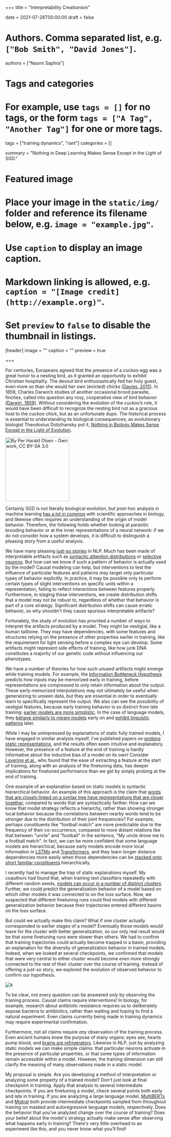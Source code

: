 +++
title = "Interpretability Creationism"

date = 2021-07-28T00:00:00
draft = false

# Authors. Comma separated list, e.g. `["Bob Smith", "David Jones"]`.
authors = ["Naomi Saphra"]

# Tags and categories
# For example, use `tags = []` for no tags, or the form `tags = ["A Tag", "Another Tag"]` for one or more tags.
tags = ["training dynamics", "rant"]
categories = []

summary = "Nothing in Deep Learning Makes Sense Except in the Light of SGD."

# Featured image
# Place your image in the `static/img/` folder and reference its filename below, e.g. `image = "example.jpg"`.
# Use `caption` to display an image caption.
#   Markdown linking is allowed, e.g. `caption = "[Image credit](http://example.org)"`.
# Set `preview` to `false` to disable the thumbnail in listings.
[header]
image = ""
caption = ""
preview = true

+++


For centuries, Europeans agreed that the presence of a cuckoo egg was a great honor to a nesting bird, as it granted an opportunity to exhibit Christian hospitality. The devout bird enthusiastically fed her holy guest, even more so than she would her own (evicted) chicks [(Davies, 2015)](https://app.thestorygraph.com/books/37ed3b62-8a3a-448b-9e37-cd5e5f51c640). In 1859, Charles Darwin’s studies of another occasional brood parasite, finches, called into question any rosy, cooperative view of bird behavior [(Darwin, 1859)](https://app.thestorygraph.com/books/44185106-8198-42ef-bacf-8a9bf691e654). Without considering the evolution of the cuckoo’s role, it would have been difficult to recognize the nesting bird not as a gracious host to the cuckoo chick, but as an unfortunate dupe. The historical process is essential to understanding its biological consequences; as evolutionary biologist Theodosius Dobzhansky put it, [Nothing in Biology Makes Sense Except in the Light of Evolution](https://en.wikipedia.org/wiki/Nothing_in_Biology_Makes_Sense_Except_in_the_Light_of_Evolution#cite_note-Dobz_Nothing-1).

<img src="https://upload.wikimedia.org/wikipedia/commons/5/5c/Reed_warbler_cuckoo.jpg" alt="By Per Harald Olsen - Own work, CC BY-SA 3.0" width="200"/>



Certainly SGD is not literally biological evolution, but post-hoc analysis in machine learning [has a lot in common](https://twitter.com/ch402/status/1533164918886703104) with scientific approaches in biology, and likewise often requires an understanding of the origin of model behavior. Therefore, the following holds whether looking at parasitic brooding behavior or at the inner representations of a neural network: if we do not consider how a system develops, it is difficult to distinguish a pleasing story from a useful analysis.

We have many pleasing [just-so stories](https://en.wikipedia.org/wiki/Just_So_Stories) in NLP. Much has been made of interpretable artifacts such as [syntactic attention distributions](https://aclanthology.org/2022.acl-long.269.pdf) or [selective neurons](https://openai.com/blog/unsupervised-sentiment-neuron/). But how can we know if such a pattern of behavior is actually used by the model?
Causal modeling can help, but interventions to test the influence of particular features and patterns may target only particular types of behavior explicitly. In practice, it may be possible only to perform certain types of slight interventions on specific units within a representation, failing to reflect interactions between features properly. Furthermore, in staging these interventions, we create distribution shifts that a model may not be robust to, regardless of whether that behavior is part of a core strategy. Significant distribution shifts can cause erratic behavior, so why shouldn't they cause spurious interpretable artifacts?

Fortunately, the study of evolution has provided a number of ways to interpret the artifacts produced by a model. They might be vestigial, like a human tailbone. They may have dependencies, with some features and structures relying on the presence of other properties earlier in training, like the requirement for light sensing before a complex eye can develop. Some artifacts might represent side effects of training, like how junk DNA constitutes a majority of our genetic code without influencing our phenotypes.

We have a number of theories for how such unused artifacts might emerge while training models. For example, the [Information Bottleneck Hypothesis](https://arxiv.org/abs/1703.00810) predicts how inputs may be memorized early in training, before representations are compressed to only retain information about the output. These early memorized interpolations may not ultimately be useful when generalizing to unseen data, but they are essential in order to eventually learn to specifically represent the output. We also can see the possibility of vestigial features, because early training behavior is so distinct from late training: [earlier models are more simplistic](http://arxiv.org/abs/1905.11604). In the case of language models, they [behave similarly to ngram models](http://arxiv.org/abs/2109.06096) early on and [exhibit linguistic patterns](https://www.aclweb.org/anthology/2020.emnlp-main.16) later.

While I may be unimpressed by explanations of static fully trained models, I have engaged in similar analysis myself. I've published papers on [probing static representations](https://arxiv.org/pdf/2010.02180.pdf), and the results often seem intuitive and explanatory. However, the presence of a feature at the end of training is hardly informative about the inductive bias of a model on its own! Consider [Lovering et al.](https://openreview.net/forum?id=mNtmhaDkAr), who found that the ease of extracting a feature at the start of training, along with an analysis of the finetuning data, has deeper implications for finetuned performance than we get by simply probing at the end of training.

One example of an explanation based on static models is syntactic hierarchical behavior. An example of this approach is the claim that [words that are closely linked on a syntax tree have representations that are closer together](https://nlp.stanford.edu/pubs/hewitt2019structural.pdf), compared to words that are syntactically farther.  How can we know that model strategy reflects a hierarchy, rather than showing stronger local behavior because the correlations between nearby words tend to be stronger due to the distribution of their joint frequencies? For example, perhaps constituents like "football match" are more predictable due to the frequency of their co-occurrence, compared to more distant relations like that between "uncle" and "football" in the sentence, "My uncle drove me to a football match". In fact, we can be more confident that some language models are hierarchical, because early models encode more local information in [LSTMs](https://arxiv.org/abs/1811.00225) and [Transformers](https://transformer-circuits.pub/2022/in-context-learning-and-induction-heads/index.html#argument-phase-change), and they learn longer distance dependencies more easily when those dependencies can be [stacked onto short familiar constituents](https://arxiv.org/abs/2010.04650) hierarchically.

I recently had to manage the trap of static explanations myself. My coauthors had found that, when training text classifiers repeatedly with different random seeds, [models can occur in a number of distinct clusters](https://arxiv.org/abs/2205.12411). Further, we could predict the generalization behavior of a model based on which other models it was connected to on the loss surface. Now, we suspected that different finetuning runs could find models with different generalization behavior because their trajectories entered different basins on the loss surface.

But could we actually make this claim? What if one cluster actually corresponded to earlier stages of a model? Eventually those models would leave for the cluster with better generalization, so our only real result would be that some finetuning runs were slower than others. We had to confirm that training trajectories could actually become trapped in a basin, providing an explanation for the diversity of generalization behavior in trained models. Indeed, when we looked at several checkpoints, we confirmed that models that were very central to either cluster would become *even more* strongly connected to the rest of their cluster over the course of training. Instead of offering a just-so story, we explored the evolution of observed behavior to confirm our hypothesis.

![k](/img/clusters.png)

To be clear, not every question can be answered *only* by observing the training process. Causal claims require interventions! In biology, for example, research about antibiotic resistance requires us to deliberately expose bacteria to antibiotics, rather than waiting and hoping to find a natural experiment. Even claims currently being made in training dynamics may require experimental confirmation.

Furthermore, not all claims require *any* observation of the training process. Even ancient humans knew the purpose of many organs: eyes see, hearts pump blood, and [brains are refrigerators](https://watermark.silverchair.com/130.pdf?token=AQECAHi208BE49Ooan9kkhW_Ercy7Dm3ZL_9Cf3qfKAc485ysgAAAtswggLXBgkqhkiG9w0BBwagggLIMIICxAIBADCCAr0GCSqGSIb3DQEHATAeBglghkgBZQMEAS4wEQQMTCxYlxWoSq5QqnDeAgEQgIICjoFOALI1vSQpE8kDZ1_zom8YFACx7fohvHCEHmG2BuTrDY8iVd2UwbofdDAP-z_psLw9_GrA1boto4OkDxaafmDlMjfLQUKKDd5xMm39Nl_jBv3qgk1SznK6hpAJxIP6l0kM5jXINBfHvZ8ZPYrH-qscetk_Zecw4Mj89Xf6nvSD49_lXryJiy7SmmZsN56KlXq9nOfYxCfC1sDK3tLcr4aEeEWwA3_TfXEehDrw340-2BBUJ7rDCop5F7XpIMEzfe3M7sX4YulXvrn6iiZS3Qyx5ANeeUdTB48Opaf-lAmPiZUPEXZ9SJexDhswyMadmhPMpHY6dBEGOT9E446jXJiGaohcL6qPuzpfcoQOrDbDwyfIsW81ysDCafAfFoHCcBsq5In3UE3jxhbbgS3VVOeEALwunWMgCeueE6wuHVXMIBBcvqkmVwhZvqKGCiisX8jqx0rkQ2CBTPxuDUpDnqYHaO4JiA0XiNuOLoIbIKOleQZ-pBP5zc_e28wAVB9wxc1o5-OSb_VAfHoQJ_v5tO2xSM1Dsfsya3mugQ7jmcR5xYCYRUJvognDvkCfNgO6qDMSPDBbQ_JYHhKSLrGZ8255TWc8xfsi50U3ouzh_4pShrQadbZVGs8NPeKcUuF1_X4Tg47Xoznex8NOw47-bHbr2okKE-keC22oXK6pUtCJNGXJRuROCd-OQZrcWqkpldCvlTdpzu5GW8UWcZYG1cFHmVdWZiv-doaQhKaORvEI14ilSTyiPjWpeye_8fP68YN0WDwZOOYwU4T8diTzUyXRGzulY4wV716iJTvLV-j4XioIojVKFYLSZF7U78nvI7Ybnren2RHsQv3VCfLF-J4TdCqJA9fvwjbbXJkmIQ). Likewise in NLP, just by analyzing static models we can make simple claims: that particular neurons activate in the presence of particular properties, or that some types of information remain accessible within a model. However, the training dimension can still clarify the meaning of many observations made in a static model.

My proposal is simple. Are you developing a method of interpretation or analyzing some property of a trained model? Don't just look at final checkpoint in training. Apply that analysis to several intermediate checkpoints. If you are finetuning a model, check several points both early and late in training. If you are analyzing a large language model, [MultiBERTs](https://arxiv.org/abs/2106.16163) and [Mistral](https://nlp.stanford.edu/mistral/getting_started/download.html) both provide intermediate checkpoints sampled from throughout training on masked and autoregressive language models, respectively. Does the behavior that you've analyzed change over the course of training? Does your belief about the model's strategy actually make sense after observing what happens early in training? There's very little overhead to an experiment like this, and you never know what you'll find!
